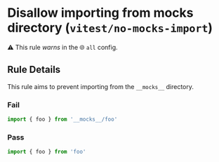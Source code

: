 # Disallow importing from **mocks** directory (`vitest/no-mocks-import`)

⚠️ This rule _warns_ in the 🌐 `all` config.

<!-- end auto-generated rule header -->

## Rule Details

This rule aims to prevent importing from the `__mocks__` directory.

### Fail

```ts
import { foo } from '__mocks__/foo'
```

### Pass

```ts
import { foo } from 'foo'
```
